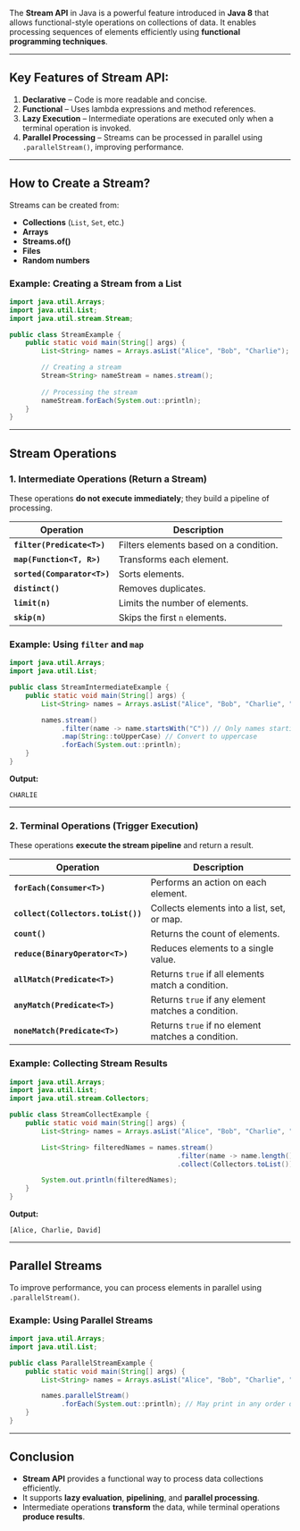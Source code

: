 The **Stream API** in Java is a powerful feature introduced in **Java 8** that allows functional-style operations on collections of data. It enables processing sequences of elements efficiently using **functional programming techniques**.

---

## **Key Features of Stream API:**
1. **Declarative** – Code is more readable and concise.
2. **Functional** – Uses lambda expressions and method references.
3. **Lazy Execution** – Intermediate operations are executed only when a terminal operation is invoked.
4. **Parallel Processing** – Streams can be processed in parallel using `.parallelStream()`, improving performance.

---

## **How to Create a Stream?**
Streams can be created from:
- **Collections** (`List`, `Set`, etc.)
- **Arrays**
- **Streams.of()**
- **Files**
- **Random numbers**

### **Example: Creating a Stream from a List**
```java
import java.util.Arrays;
import java.util.List;
import java.util.stream.Stream;

public class StreamExample {
    public static void main(String[] args) {
        List<String> names = Arrays.asList("Alice", "Bob", "Charlie");

        // Creating a stream
        Stream<String> nameStream = names.stream();
        
        // Processing the stream
        nameStream.forEach(System.out::println);
    }
}
```

---

## **Stream Operations**
### **1. Intermediate Operations (Return a Stream)**
These operations **do not execute immediately**; they build a pipeline of processing.

| Operation | Description |
|-----------|------------|
| **`filter(Predicate<T>)`** | Filters elements based on a condition. |
| **`map(Function<T, R>)`** | Transforms each element. |
| **`sorted(Comparator<T>)`** | Sorts elements. |
| **`distinct()`** | Removes duplicates. |
| **`limit(n)`** | Limits the number of elements. |
| **`skip(n)`** | Skips the first `n` elements. |

### **Example: Using `filter` and `map`**
```java
import java.util.Arrays;
import java.util.List;

public class StreamIntermediateExample {
    public static void main(String[] args) {
        List<String> names = Arrays.asList("Alice", "Bob", "Charlie", "David");

        names.stream()
             .filter(name -> name.startsWith("C")) // Only names starting with 'C'
             .map(String::toUpperCase) // Convert to uppercase
             .forEach(System.out::println);
    }
}
```
**Output:**
```
CHARLIE
```

---

### **2. Terminal Operations (Trigger Execution)**
These operations **execute the stream pipeline** and return a result.

| Operation | Description |
|-----------|------------|
| **`forEach(Consumer<T>)`** | Performs an action on each element. |
| **`collect(Collectors.toList())`** | Collects elements into a list, set, or map. |
| **`count()`** | Returns the count of elements. |
| **`reduce(BinaryOperator<T>)`** | Reduces elements to a single value. |
| **`allMatch(Predicate<T>)`** | Returns `true` if all elements match a condition. |
| **`anyMatch(Predicate<T>)`** | Returns `true` if any element matches a condition. |
| **`noneMatch(Predicate<T>)`** | Returns `true` if no element matches a condition. |

### **Example: Collecting Stream Results**
```java
import java.util.Arrays;
import java.util.List;
import java.util.stream.Collectors;

public class StreamCollectExample {
    public static void main(String[] args) {
        List<String> names = Arrays.asList("Alice", "Bob", "Charlie", "David");

        List<String> filteredNames = names.stream()
                                          .filter(name -> name.length() > 3) // Only names longer than 3 characters
                                          .collect(Collectors.toList());

        System.out.println(filteredNames);
    }
}
```
**Output:**
```
[Alice, Charlie, David]
```

---

## **Parallel Streams**
To improve performance, you can process elements in parallel using `.parallelStream()`.

### **Example: Using Parallel Streams**
```java
import java.util.Arrays;
import java.util.List;

public class ParallelStreamExample {
    public static void main(String[] args) {
        List<String> names = Arrays.asList("Alice", "Bob", "Charlie", "David");

        names.parallelStream()
             .forEach(System.out::println); // May print in any order due to parallel execution
    }
}
```

---

## **Conclusion**
- **Stream API** provides a functional way to process data collections efficiently.
- It supports **lazy evaluation**, **pipelining**, and **parallel processing**.
- Intermediate operations **transform** the data, while terminal operations **produce results**.
